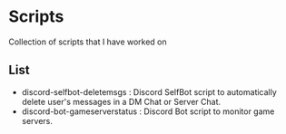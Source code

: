 # Scripts

Collection of scripts that I have worked on

## List

- discord-selfbot-deletemsgs : Discord SelfBot script to automatically delete user's messages in a DM Chat or Server Chat.
- discord-bot-gameserverstatus : Discord Bot script to monitor game servers.
